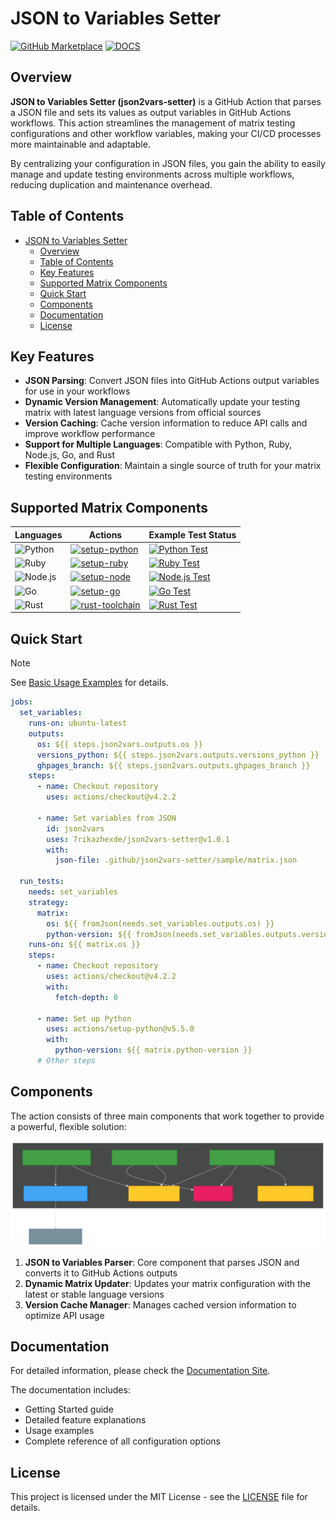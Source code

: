 # JSON to Variables Setter

[![GitHub Marketplace](https://img.shields.io/badge/Marketplace-JSON%20to%20Variables%20Setter-green?colorA=24292e&colorB=3fb950&logo=github)](https://github.com/marketplace/actions/json-to-variables-setter)
[![DOCS](https://img.shields.io/badge/Docs-Click%20Here-blue?colorA=24292e&colorB=0366d6&logo=github)](https://7rikazhexde.github.io/json2vars-setter/)

## Overview

**JSON to Variables Setter (json2vars-setter)** is a GitHub Action that parses a JSON file and sets its values as output variables in GitHub Actions workflows. This action streamlines the management of matrix testing configurations and other workflow variables, making your CI/CD processes more maintainable and adaptable.

By centralizing your configuration in JSON files, you gain the ability to easily manage and update testing environments across multiple workflows, reducing duplication and maintenance overhead.

## Table of Contents

- [JSON to Variables Setter](#json-to-variables-setter)
  - [Overview](#overview)
  - [Table of Contents](#table-of-contents)
  - [Key Features](#key-features)
  - [Supported Matrix Components](#supported-matrix-components)
  - [Quick Start](#quick-start)
  - [Components](#components)
  - [Documentation](#documentation)
  - [License](#license)

## Key Features

- **JSON Parsing**: Convert JSON files into GitHub Actions output variables for use in your workflows
- **Dynamic Version Management**: Automatically update your testing matrix with latest language versions from official sources
- **Version Caching**: Cache version information to reduce API calls and improve workflow performance
- **Support for Multiple Languages**: Compatible with Python, Ruby, Node.js, Go, and Rust
- **Flexible Configuration**: Maintain a single source of truth for your matrix testing environments

## Supported Matrix Components

| Languages | Actions | Example Test Status |
|-------|-------|-------|
| ![Python](https://img.shields.io/badge/Python-3776AB?style=flat&logo=python&logoColor=white) | [![setup-python](https://img.shields.io/badge/setup--python-3776AB?style=flat&logo=github-actions&logoColor=white)](https://github.com/marketplace/actions/setup-python) | [![Python Test](https://img.shields.io/endpoint?url=https://gist.githubusercontent.com/7rikazhexde/26cb492ab0cfff920c516a622b2bfa44/raw/python-test-badge.json&cacheSeconds=0)](https://github.com/7rikazhexde/json2vars-setter/actions/workflows/python_test.yml) |
| ![Ruby](https://img.shields.io/badge/Ruby-CC342D?style=flat&logo=ruby&logoColor=white) | [![setup-ruby](https://img.shields.io/badge/setup--ruby-CC342D?style=flat&logo=github-actions&logoColor=white)](https://github.com/marketplace/actions/setup-ruby-jruby-and-truffleruby) | [![Ruby Test](https://img.shields.io/endpoint?url=https://gist.githubusercontent.com/7rikazhexde/511ba5b5711e66c507292ba00cf0a219/raw/ruby-test-badge.json&cacheSeconds=0)](https://github.com/7rikazhexde/json2vars-setter/actions/workflows/ruby_test.yml) |
| ![Node.js](https://img.shields.io/badge/Node.js-339933?style=flat&logo=node.js&logoColor=white) | [![setup-node](https://img.shields.io/badge/setup--node-339933?style=flat&logo=github-actions&logoColor=white)](https://github.com/marketplace/actions/setup-node-js-environment) | [![Node.js Test](https://img.shields.io/endpoint?url=https://gist.githubusercontent.com/7rikazhexde/11f46ff9ef47d3362dabe767255b0d9e/raw/nodejs-test-badge.json&cacheSeconds=0)](https://github.com/7rikazhexde/json2vars-setter/actions/workflows/nodejs_test.yml) |
| ![Go](https://img.shields.io/badge/Go-00ADD8?style=flat&logo=go&logoColor=white) | [![setup-go](https://img.shields.io/badge/setup--go-00ADD8?style=flat&logo=github-actions&logoColor=white)](https://github.com/marketplace/actions/setup-go-environment) | [![Go Test](https://img.shields.io/endpoint?url=https://gist.githubusercontent.com/7rikazhexde/c334da204406866563668140885d170e/raw/go-test-badge.json&cacheSeconds=0)](https://github.com/7rikazhexde/json2vars-setter/actions/workflows/go_test.yml) |
| ![Rust](https://img.shields.io/badge/Rust-000000?style=flat&logo=rust&logoColor=white) | [![rust-toolchain](https://img.shields.io/badge/rust--toolchain-000000?style=flat&logo=github-actions&logoColor=white)](https://github.com/marketplace/actions/rustup-toolchain-install) | [![Rust Test](https://img.shields.io/endpoint?url=https://gist.githubusercontent.com/7rikazhexde/5e160d06cfffd42a8f0e4ae6e8e8f025/raw/rust-test-badge.json&cacheSeconds=0)](https://github.com/7rikazhexde/json2vars-setter/actions/workflows/rust_test.yml) |

## Quick Start

> [!NOTE]
> See [Basic Usage Examples](https://7rikazhexde.github.io/json2vars-setter/examples/basic/) for details.

```yaml
jobs:
  set_variables:
    runs-on: ubuntu-latest
    outputs:
      os: ${{ steps.json2vars.outputs.os }}
      versions_python: ${{ steps.json2vars.outputs.versions_python }}
      ghpages_branch: ${{ steps.json2vars.outputs.ghpages_branch }}
    steps:
      - name: Checkout repository
        uses: actions/checkout@v4.2.2

      - name: Set variables from JSON
        id: json2vars
        uses: 7rikazhexde/json2vars-setter@v1.0.1
        with:
          json-file: .github/json2vars-setter/sample/matrix.json

  run_tests:
    needs: set_variables
    strategy:
      matrix:
        os: ${{ fromJson(needs.set_variables.outputs.os) }}
        python-version: ${{ fromJson(needs.set_variables.outputs.versions_python) }}
    runs-on: ${{ matrix.os }}
    steps:
      - name: Checkout repository
        uses: actions/checkout@v4.2.2
        with:
          fetch-depth: 0

      - name: Set up Python
        uses: actions/setup-python@v5.5.0
        with:
          python-version: ${{ matrix.python-version }}
      # Other steps
```

## Components

The action consists of three main components that work together to provide a powerful, flexible solution:

<img src="./mermaid/diagram.svg" alt="Mermaid Diagram" width="1200">

1. **JSON to Variables Parser**: Core component that parses JSON and converts it to GitHub Actions outputs
2. **Dynamic Matrix Updater**: Updates your matrix configuration with the latest or stable language versions
3. **Version Cache Manager**: Manages cached version information to optimize API usage

## Documentation

For detailed information, please check the [Documentation Site](https://7rikazhexde.github.io/json2vars-setter/).

The documentation includes:
- Getting Started guide
- Detailed feature explanations
- Usage examples
- Complete reference of all configuration options

## License

This project is licensed under the MIT License - see the [LICENSE](LICENSE) file for details.
